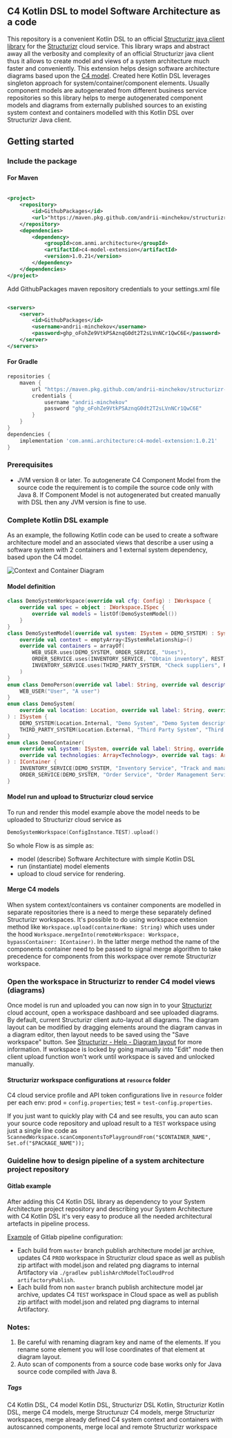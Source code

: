 ## C4 Kotlin DSL to model Software Architecture as a code

This repository is a convenient Kotlin DSL to an official [Structurizr java client library](https://github.com/structurizr/java)
for the [Structurizr](https://structurizr.com/) cloud service. This library wraps and abstract away all the verbosity and complexity of an official
Structurizr java client thus it allows to create model and views of a system architecture much faster and conveniently. This extension helps design
software architecture diagrams based upon
the [C4 model](https://c4model.com/).
Created here Kotlin DSL leverages
singleton approach for system/container/component elements.
Usually component models are
autogenerated from different business service repositories so this library helps to merge autogenerated component models and diagrams from externally
published sources to an existing system context and containers modelled with this Kotlin DSL over Structurizr Java client.

## Getting started

### Include the package

#### For Maven

```xml

<project>
    <repository>
        <id>GithubPackages</id>
        <url>"https://maven.pkg.github.com/andrii-minchekov/structurizr-c4model-extension"</url>
    </repository>
    <dependencies>
        <dependency>
            <groupId>com.anmi.architecture</groupId>
            <artifactId>c4-model-extension</artifactId>
            <version>1.0.21</version>
        </dependency>
    </dependencies>
</project>
```

Add GithubPackages maven repository credentials to your settings.xml file

```xml

<servers>
    <server>
        <id>GithubPackages</id>
        <username>andrii-minchekov</username>
        <password>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</password>
    </server>
</servers>
```

#### For Gradle

```groovy
repositories {
    maven {
        url "https://maven.pkg.github.com/andrii-minchekov/structurizr-c4model-extension"
        credentials {
            username "andrii-minchekov"
            password "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"
        }
    }
}
dependencies {
    implementation 'com.anmi.architecture:c4-model-extension:1.0.21'
}
```

### Prerequisites

- JVM version 8 or later. To autogenerate C4 Component Model from the source code the requirement is to compile the source code only with Java 8. If
  Component Model is not autogenerated but created manually with DSL then any JVM version is fine to use.

### Complete Kotlin DSL example

As an example, the following Kotlin code can be used to create a software architecture model and an associated views that describe a user using a
software system with 2 containers and 1 external system dependency, based upon the C4 model.

![Context and Container Diagram](https://github.com/andrii-minchekov/structurizr-c4model-extension/raw/master/src/main/resources/readme/C4-context-container.png)

#### Model definition

```kotlin
class DemoSystemWorkspace(override val cfg: Config) : IWorkspace {
    override val spec = object : IWorkspace.ISpec {
        override val models = listOf(DemoSystemModel())
    }
}
class DemoSystemModel(override val system: ISystem = DEMO_SYSTEM) : SystemModel {
    override val context = emptyArray<ISystemRelationship>()
    override val containers = arrayOf(
        WEB_USER.uses(DEMO_SYSTEM, ORDER_SERVICE, "Uses"),
        ORDER_SERVICE.uses(INVENTORY_SERVICE, "Obtain inventory", REST),
        INVENTORY_SERVICE.uses(THIRD_PARTY_SYSTEM, "Check suppliers", REST)
    )
}
enum class DemoPerson(override val label: String, override val description: String, override val tags: Array<ITag> = emptyArray()) : IPerson {
    WEB_USER("User", "A user")
}
enum class DemoSystem(
    override val location: Location, override val label: String, override val description: String, override val tags: Array<ITag> = emptyArray()
) : ISystem {
    DEMO_SYSTEM(Location.Internal, "Demo System", "Demo System description", arrayOf(ITag.OTHER_SYSTEMS_TAG)),
    THIRD_PARTY_SYSTEM(Location.External, "Third Party System", "Third Party System API"),
}
enum class DemoContainer(
    override val system: ISystem, override val label: String, override val description: String,
    override val technologies: Array<Technology>, override val tags: Array<ITag> = emptyArray()
) : IContainer {
    INVENTORY_SERVICE(DEMO_SYSTEM, "Inventory Service", "Track and manage inventory ", arrayOf(JAX_RS, SPRING_BOOT_2_1, JAVA_11)),
    ORDER_SERVICE(DEMO_SYSTEM, "Order Service", "Order Management Service", arrayOf(JAX_RS, SPRING_BOOT_2_1, JAVA_11));
}
```

#### Model run and upload to Structurizr cloud service

To run and render this model example above the model needs to be uploaded to Structurizr cloud service as

```kotlin
DemoSystemWorkspace(ConfigInstance.TEST).upload()
```

So whole Flow is as simple as:
- model (describe) Software Architecture with simple Kotlin DSL
- run (instantiate) model elements
- upload to cloud service for
rendering.

#### Merge C4 models

When system context/containers vs container components are modelled in separate repositories there is a need to merge these separately defined Structurizr workspaces. It's possible to do using workspace extension method like `Workspace.upload(containerName: String)` which uses under the hood `Workspace.mergeInto(remoteWorkspace: Workspace, bypassContainer: IContainer)`. In the latter merge method the name of the components container need to be passed to signal merge algorithm to take precedence for components from this workspace over remote Structurizr workspace.

### Open the workspace in Structurizr to render C4 model views (diagrams)

Once model is run and uploaded you can now sign in to your [Structurizr](https://structurizr.com/) cloud account, open a workspace dashboard and see
uploaded diagrams.
By default, current Structurizr client auto-layout all diagrams. The diagram layout can be modified by dragging elements around the diagram
canvas in a diagram editor, then layout needs to be saved using the "Save workspace" button.
See [Structurizr - Help - Diagram layout](https://structurizr.com/help/diagram-layout) for more information.
If workspace is locked by going manually into "Edit" mode then client upload function won't work until workspace is saved and unlocked manually.

#### Structurizr workspace configurations at `resource` folder

C4 cloud service profile and API token configurations live in `resource` folder per each env: prod = `config.properties`; test
= `test-config.properties`.

If you just want to quickly play with C4 and see results, you can auto scan your source code repository and upload result to a `TEST` workspace using
just a single line code as
`ScannedWorkspace.scanComponentsToPlaygroundFrom("$CONTAINER_NAME", Set.of("$PACKAGE_NAME"));`

### Guideline how to design pipeline of a system architecture project repository

#### Gitlab example

After adding this C4 Kotlin DSL library as dependency to your System Architecture project repository and describing your System Architecture with C4 Kotlin
DSL it's very easy to produce all the needed architectural artefacts in pipeline process.

[Example]((https://github.com/andrii-minchekov/structurizr-c4model-extension/.gitlab-ci.yml)) of Gitlab pipeline configuration:

- Each build from `master` branch publish architecture model jar archive, updates C4 `PROD` workspace in Structurizr cloud space as well as publish
  zip artifact with
  model.json and related png diagrams to internal Artifactory via `./gradlew publishArchModelToCloudProd artifactoryPublish`.
- Each build from non `master` branch publish architecture model jar archive, updates C4 `TEST` workspace in Cloud space as well as publish zip
  artifact with
  model.json and related png diagrams to internal Artifactory.

### Notes:

1. Be careful with renaming diagram key and name of the elements. If you rename some element you will lose coordinates of that element at diagram
   layout.
2. Auto scan of components from a source code base works only for Java source code compiled with Java 8.

##### Tags

C4 Kotlin DSL, C4 model Kotlin DSL, Structurizr DSL Kotlin, Structurizr Kotlin DSL, merge C4 models, merge Structuruzr C4 models, merge Structurizr workspaces, merge already defined C4 system context and containers with autoscanned components, merge local and remote Structurizr workspace